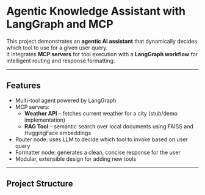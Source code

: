# Agentic Knowledge Assistant with LangGraph and MCP

This project demonstrates an **agentic AI assistant** that dynamically decides which tool to use for a given user query.  
It integrates **MCP servers** for tool execution with a **LangGraph workflow** for intelligent routing and response formatting.

---

## Features

- Multi-tool agent powered by LangGraph
- MCP servers:
  - **Weather API** – fetches current weather for a city (stub/demo implementation)
  - **RAG Tool** – semantic search over local documents using FAISS and HuggingFace embeddings
- Router node: uses LLM to decide which tool to invoke based on user query
- Formatter node: generates a clean, concise response for the user
- Modular, extensible design for adding new tools

---

## Project Structure

